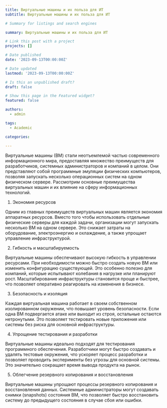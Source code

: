 ```yaml
---
title: Виртуальные машины и их польза для ИТ
subtitle: Виртуальные машины и их польза для ИТ

# Summary for listings and search engines

summary: Виртуальные машины и их польза для ИТ

# Link this post with a project
projects: []

# Date published
date: '2023-09-13T00:00:00Z'

# Date updated
lastmod: '2023-09-13T00:00:00Z'

# Is this an unpublished draft?
draft: false

# Show this page in the Featured widget?
featured: false

authors:
  - admin

tags:
  - Academic

categories:
  
---
```


Виртуальные машины (ВМ) стали неотъемлемой частью современного информационного мира, предоставляя множество преимуществ для разработчиков, системных администраторов и компаний в целом. Они представляют собой программные эмуляции физических компьютеров, позволяя запускать несколько операционных систем на одном физическом сервере. Рассмотрим основные преимущества виртуальных машин и их влияние на сферу информационных технологий.

1. Экономия ресурсов

Одним из главных преимуществ виртуальных машин является экономия аппаратных ресурсов. Вместо того чтобы использовать отдельные физические серверы для каждой задачи, организации могут запускать несколько ВМ на одном сервере. Это снижает затраты на оборудование, электроэнергию и охлаждение, а также упрощает управление инфраструктурой.

2. Гибкость и масштабируемость

Виртуальные машины обеспечивают высокую гибкость в управлении ресурсами. При необходимости можно быстро создать новую ВМ или изменить конфигурацию существующей. Это особенно полезно для компаний, которые испытывают колебания в нагрузке или планируют рост. Масштабирование инфраструктуры становится проще и быстрее, что позволяет оперативно реагировать на изменения в бизнесе.

3. Безопасность и изоляция

Каждая виртуальная машина работает в своем собственном изолированном окружении, что повышает уровень безопасности. Если одна ВМ подвергается атаке или выходит из строя, остальные остаются нетронутыми. Это позволяет тестировать новые приложения или системы без риска для основной инфраструктуры.

4. Упрощение тестирования и разработки

Виртуальные машины идеально подходят для тестирования программного обеспечения. Разработчики могут быстро создавать и удалять тестовые окружения, что ускоряет процесс разработки и позволяет проводить эксперименты без угрозы для основной системы. Это значительно сокращает время вывода продукта на рынок.

5. Облегчение резервного копирования и восстановления

Виртуальные машины упрощают процессы резервного копирования и восстановления данных. Системные администраторы могут создавать снимки (snapshots) состояния ВМ, что позволяет быстро восстановить систему до предыдущего состояния в случае сбоя или ошибки.

